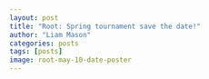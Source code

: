 ```yaml
---
layout: post
title: "Root: Spring tournament save the date!"
author: "Liam Mason"
categories: posts
tags: [posts]
image: root-may-10-date-poster
---
```

